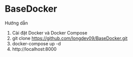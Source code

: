 # BaseDocker

Hướng dẫn

1.  Cài đặt Docker và Docker Compose
2.  git clone https://github.com/longdev09/BaseDocker.git
3.  docker-compose up -d
4.  http://localhost:8000
   
